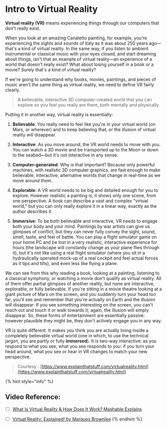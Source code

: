 # Intro to Virtual Reality

**Virtual reality \(VR\)** means experiencing things through our computers that don't really exist.

When you look at an amazing Canaletto painting, for example, you're experiencing the sights and sounds of Italy as it was about 250 years ago—that's a kind of virtual reality. In the same way, if you listen to ambient instrumental or classical music with your eyes closed, and start dreaming about things, isn't that an example of virtual reality—an experience of a world that doesn't really exist? What about losing yourself in a book or a movie? Surely that's a kind of virtual reality?

If we're going to understand why books, movies, paintings, and pieces of music aren't the same thing as virtual reality, we need to define VR fairly clearly.

> A believable, interactive 3D computer-created world that you can explore so you feel you really are there, both mentally and physically.

Putting it in another way, virtual reality is essentially:

1. **Believable**: You really need to feel like you're in your virtual world \(on Mars, or wherever\) and to keep believing that, or the illusion of virtual reality will disappear.

2. **Interactive**: As you move around, the VR world needs to move with you. You can watch a 3D movie and be transported up to the Moon or down to the seabed—but it's not interactive in any sense.

3. **Computer-generated**: Why is that important? Because only powerful machines, with realistic 3D computer graphics, are fast enough to make believable, interactive, alternative worlds that change in real-time as we move around them.

4. **Explorable**: A VR world needs to be big and detailed enough for you to explore. However realistic a painting is, it shows only one scene, from one perspective. A book can describe a vast and complex "virtual world," but you can only really explore it in a linear way, exactly as the author describes it.

5. **Immersive**: To be both believable and interactive, VR needs to engage both your body and your mind. Paintings by war artists can give us glimpses of conflict, but they can never fully convey the sight, sound, smell, taste, and feel of battle. You can play a flight simulator game on your home PC and be lost in a very realistic, interactive experience for hours \(the landscape will constantly change as your plane flies through it\), but it's not like using a real flight simulator \(where you sit in a hydraulically operated mock-up of a real cockpit and feel actual forces as it tips and tilts\), and even less like flying a plane.

We can see from this why reading a book, looking at a painting, listening to a classical symphony, or watching a movie don't qualify as virtual reality. All of them offer partial glimpses of another reality, but none are interactive, explorable, or fully believable. If you're sitting in a movie theatre looking at a giant picture of Mars on the screen, and you suddenly turn your head too far, you'll see and remember that you're actually on Earth and the illusion will disappear. If you see something interesting on the screen, you can't reach out and touch it or walk towards it; again, the illusion will simply disappear. So, these forms of entertainment are essentially passive: however plausible they might be, they don't actively engage you in any way.

VR is quite different. It makes you think you are actually living inside a completely believable virtual world \(one in which, to use the technical jargon, you are partly or fully **immersed**\). It is two-way interactive: as you respond to what you see, what you see responds to you: if you turn your head around, what you see or hear in VR changes to match your new perspective.

> Courtesy : [https://www.explainthatstuff.com/virtualreality.html](https://www.explainthatstuff.com/virtualreality.html)

{% hint style="info" %}
## Video Reference:

* [ ] [What Is Virtual Reality & How Does It Work? Mashable Explains](https://www.youtube.com/watch?v=HBNH8tzsfVM)
* [ ] [Virtual Reality: Explained! by Marques Brownlee](https://www.youtube.com/watch?v=i4Zt3JZejbg)
{% endhint %}

